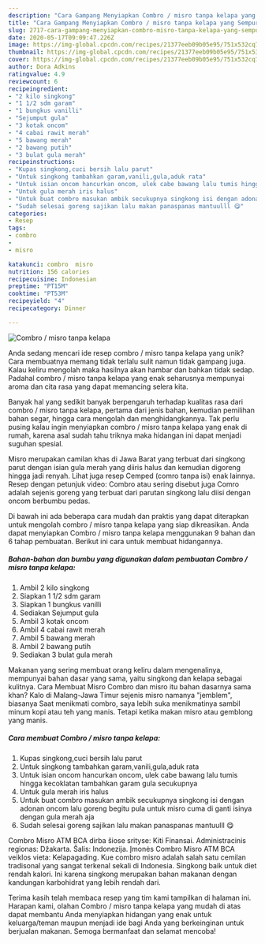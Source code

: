 ```yaml
---
description: "Cara Gampang Menyiapkan Combro / misro tanpa kelapa yang Sempurna"
title: "Cara Gampang Menyiapkan Combro / misro tanpa kelapa yang Sempurna"
slug: 2717-cara-gampang-menyiapkan-combro-misro-tanpa-kelapa-yang-sempurna
date: 2020-05-17T09:09:47.226Z
image: https://img-global.cpcdn.com/recipes/21377eeb09b05e95/751x532cq70/combro-misro-tanpa-kelapa-foto-resep-utama.jpg
thumbnail: https://img-global.cpcdn.com/recipes/21377eeb09b05e95/751x532cq70/combro-misro-tanpa-kelapa-foto-resep-utama.jpg
cover: https://img-global.cpcdn.com/recipes/21377eeb09b05e95/751x532cq70/combro-misro-tanpa-kelapa-foto-resep-utama.jpg
author: Dora Adkins
ratingvalue: 4.9
reviewcount: 6
recipeingredient:
- "2 kilo singkong"
- "1 1/2 sdm garam"
- "1 bungkus vanilli"
- "Sejumput gula"
- "3 kotak oncom"
- "4 cabai rawit merah"
- "5 bawang merah"
- "2 bawang putih"
- "3 bulat gula merah"
recipeinstructions:
- "Kupas singkong,cuci bersih lalu parut"
- "Untuk singkong tambahkan garam,vanili,gula,aduk rata"
- "Untuk isian oncom hancurkan oncom, ulek cabe bawang lalu tumis hingga kecoklatan tambahkan garam gula secukupnya"
- "Untuk gula merah iris halus"
- "Untuk buat combro masukan ambik secukupnya singkong isi dengan adonan oncom lalu goreng begitu pula untuk misro cuma di ganti isinya dengan gula merah aja"
- "Sudah selesai goreng sajikan lalu makan panaspanas mantuulll 😋"
categories:
- Resep
tags:
- combro
- 
- misro

katakunci: combro  misro 
nutrition: 156 calories
recipecuisine: Indonesian
preptime: "PT15M"
cooktime: "PT53M"
recipeyield: "4"
recipecategory: Dinner

---
```



![Combro / misro tanpa kelapa](https://img-global.cpcdn.com/recipes/21377eeb09b05e95/751x532cq70/combro-misro-tanpa-kelapa-foto-resep-utama.jpg)

Anda sedang mencari ide resep combro / misro tanpa kelapa yang unik? Cara membuatnya memang tidak terlalu sulit namun tidak gampang juga. Kalau keliru mengolah maka hasilnya akan hambar dan bahkan tidak sedap. Padahal combro / misro tanpa kelapa yang enak seharusnya mempunyai aroma dan cita rasa yang dapat memancing selera kita.

Banyak hal yang sedikit banyak berpengaruh terhadap kualitas rasa dari combro / misro tanpa kelapa, pertama dari jenis bahan, kemudian pemilihan bahan segar, hingga cara mengolah dan menghidangkannya. Tak perlu pusing kalau ingin menyiapkan combro / misro tanpa kelapa yang enak di rumah, karena asal sudah tahu triknya maka hidangan ini dapat menjadi suguhan spesial.

Misro merupakan camilan khas di Jawa Barat yang terbuat dari singkong parut dengan isian gula merah yang diiris halus dan kemudian digoreng hingga jadi renyah. Lihat juga resep Cemped (comro tanpa isi) enak lainnya. Resep dengan petunjuk video: Combro atau sering disebut juga Comro adalah sejenis goreng yang terbuat dari parutan singkong lalu diisi dengan oncom berbumbu pedas.


Di bawah ini ada beberapa cara mudah dan praktis yang dapat diterapkan untuk mengolah combro / misro tanpa kelapa yang siap dikreasikan. Anda dapat menyiapkan Combro / misro tanpa kelapa menggunakan 9 bahan dan 6 tahap pembuatan. Berikut ini cara untuk membuat hidangannya.

<!--inarticleads1-->

##### Bahan-bahan dan bumbu yang digunakan dalam pembuatan Combro / misro tanpa kelapa:

1. Ambil 2 kilo singkong
1. Siapkan 1 1/2 sdm garam
1. Siapkan 1 bungkus vanilli
1. Sediakan Sejumput gula
1. Ambil 3 kotak oncom
1. Ambil 4 cabai rawit merah
1. Ambil 5 bawang merah
1. Ambil 2 bawang putih
1. Sediakan 3 bulat gula merah


Makanan yang sering membuat orang keliru dalam mengenalinya, mempunyai bahan dasar yang sama, yaitu singkong dan kelapa sebagai kulitnya. Cara Membuat Misro  Combro dan misro itu bahan dasarnya sama khan? Kalo di Malang-Jawa Timur sejenis misro namanya &#34;jemblem&#34;, biasanya Saat menikmati combro, saya lebih suka menikmatinya sambil minum kopi atau teh yang manis. Tetapi ketika makan misro atau gemblong yang manis. 

<!--inarticleads2-->

##### Cara membuat Combro / misro tanpa kelapa:

1. Kupas singkong,cuci bersih lalu parut
1. Untuk singkong tambahkan garam,vanili,gula,aduk rata
1. Untuk isian oncom hancurkan oncom, ulek cabe bawang lalu tumis hingga kecoklatan tambahkan garam gula secukupnya
1. Untuk gula merah iris halus
1. Untuk buat combro masukan ambik secukupnya singkong isi dengan adonan oncom lalu goreng begitu pula untuk misro cuma di ganti isinya dengan gula merah aja
1. Sudah selesai goreng sajikan lalu makan panaspanas mantuulll 😋


Combro Misro ATM BCA dirba šiose srityse: Kiti Finansai. Administracinis regionas: Džakarta. Šalis: Indonezija. Įmonės Combro Misro ATM BCA veiklos vieta: Kelapagading. Kue combro misro adalah salah satu cemilan tradisonal yang sangat terkenal sekali di Indonesia. Singkong baik untuk diet rendah kalori. Ini karena singkong merupakan bahan makanan dengan kandungan karbohidrat yang lebih rendah dari. 

Terima kasih telah membaca resep yang tim kami tampilkan di halaman ini. Harapan kami, olahan Combro / misro tanpa kelapa yang mudah di atas dapat membantu Anda menyiapkan hidangan yang enak untuk keluarga/teman maupun menjadi ide bagi Anda yang berkeinginan untuk berjualan makanan. Semoga bermanfaat dan selamat mencoba!
